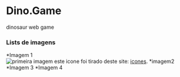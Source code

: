 # Dino.Game
dinosaur web game
### Lists de imagens 
*Imagem 1    
![primeira imagem](https://image.flaticon.com/icons/png/128/4336/4336898.png "icone imagem")
  este icone foi tirado deste site: [icones](https://www.flaticon.com/br/packs/biochemistry-48).
*imagem2
*Imagem 3
*Imagem 4

